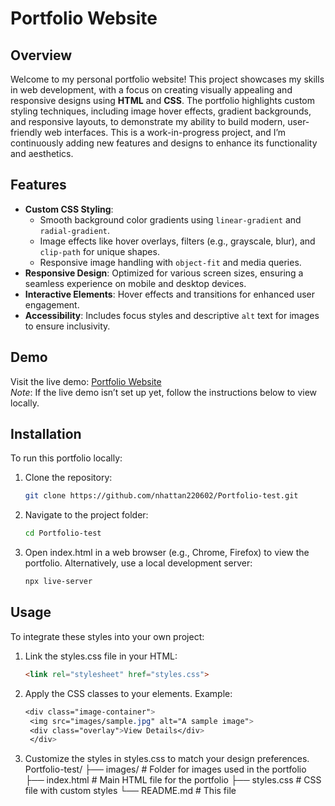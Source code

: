 # Portfolio Website

## Overview
Welcome to my personal portfolio website! This project showcases my skills in web development, with a focus on creating visually appealing and responsive designs using **HTML** and **CSS**. The portfolio highlights custom styling techniques, including image hover effects, gradient backgrounds, and responsive layouts, to demonstrate my ability to build modern, user-friendly web interfaces. This is a work-in-progress project, and I’m continuously adding new features and designs to enhance its functionality and aesthetics.

## Features
- **Custom CSS Styling**: 
  - Smooth background color gradients using `linear-gradient` and `radial-gradient`.
  - Image effects like hover overlays, filters (e.g., grayscale, blur), and `clip-path` for unique shapes.
  - Responsive image handling with `object-fit` and media queries.
- **Responsive Design**: Optimized for various screen sizes, ensuring a seamless experience on mobile and desktop devices.
- **Interactive Elements**: Hover effects and transitions for enhanced user engagement.
- **Accessibility**: Includes focus styles and descriptive `alt` text for images to ensure inclusivity.

## Demo
Visit the live demo: [Portfolio Website](https://nhattan220602.github.io/Portfolio-test)  
*Note*: If the live demo isn’t set up yet, follow the instructions below to view locally.

## Installation
To run this portfolio locally:
1. Clone the repository:
   ```bash
   git clone https://github.com/nhattan220602/Portfolio-test.git
2. Navigate to the project folder:
   ```bash
   cd Portfolio-test
3. Open index.html in a web browser (e.g., Chrome, Firefox) to view the portfolio. Alternatively, use a local development server:
   ```bash
   npx live-server

## Usage
To integrate these styles into your own project:

1. Link the styles.css file in your HTML:
   ```html
   <link rel="stylesheet" href="styles.css">
2. Apply the CSS classes to your elements. Example:
   ```css
   <div class="image-container">
    <img src="images/sample.jpg" alt="A sample image">
    <div class="overlay">View Details</div>
    </div>
3. Customize the styles in styles.css to match your design preferences.
     Portfolio-test/
├── images/               # Folder for images used in the portfolio
├── index.html           # Main HTML file for the portfolio
├── styles.css           # CSS file with custom styles
└── README.md            # This file
